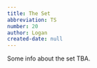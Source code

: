 ```yaml
---
title: The Set
abbreviation: TS
number: 20
author: Logan
created-date: null
---
```

Some info about the set TBA.
